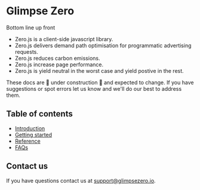 # Glimpse Zero

Bottom line up front

- Zero.js is a client-side javascript library.
- Zero.js delivers demand path optimisation for programmatic advertising requests.
- Zero.js reduces carbon emissions.
- Zero.js increase page performance.
- Zero.js is yield neutral in the worst case and yield postive in the rest.

These docs are 🚧 under construction 🚧 and expected to change. If you have suggestions or spot errors let us know and we'll do our best to address them.

## Table of contents

- [Introduction](sections/introduction.md)
- [Getting started](sections/getting-started.md)
- [Reference](sections/reference.md)
- [FAQs](sections/faq.md)

## Contact us

If you have questions contact us at [support@glimpsezero.io](mailto:support@glimpsezero.io).
